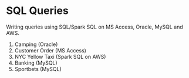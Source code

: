# SQL Queries

Writing queries using SQL/Spark SQL on MS Access, Oracle, MySQL and AWS.
1. Camping (Oracle)
2. Customer Order (MS Access)
3. NYC Yellow Taxi (Spark SQL on AWS)
4. Banking (MySQL)
5. Sportbets (MySQL)
